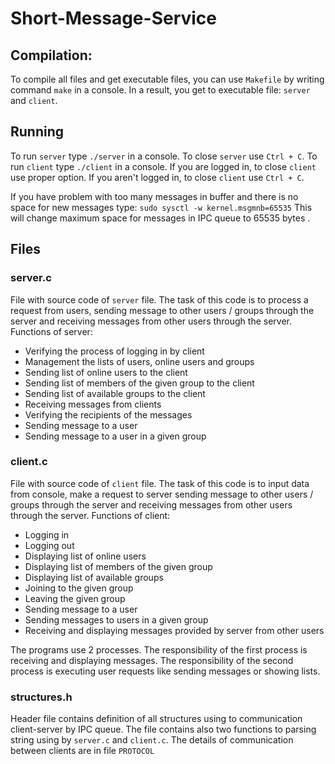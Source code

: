 # Short-Message-Service
## Compilation:
To compile all files and get executable files, you can use `Makefile` by writing command `make` in a console.
In a result, you get to executable file: `server` and `client`. 
## Running
To run `server` type `./server` in a console.
To close `server` use `Ctrl + C`.
To run `client` type `./client` in a console.
If you are logged in, to close `client` use proper option.
If you aren't logged in, to close `client` use `Ctrl + C`.

If you have problem with too many messages in buffer and there is no space for new messages type:
`sudo sysctl -w kernel.msgmnb=65535`
This will change maximum space for messages in IPC queue to 65535 bytes .

## Files
### server.c
File with source code of `server` file. The task of this code is to process a request from users, 
sending message to other users / groups through the server and receiving messages from other users through the server.
Functions of server:
- Verifying the process of logging in by client
- Management the lists of users, online users and groups
- Sending list of online users to the client
- Sending list of members of the given group to the client
- Sending list of available groups to the client
- Receiving messages from clients
- Verifying the recipients of the messages
- Sending message to a user
- Sending message to a user in a given group

### client.c
File with source code of `client` file. The task of this code is to input data from console, make a request to server
sending message to other users / groups through the server and receiving messages from other users through the server.
Functions of client:
- Logging in
- Logging out
- Displaying list of online users
- Displaying list of members of the given group
- Displaying list of available groups
- Joining to the given group
- Leaving the given group
- Sending message to a user
- Sending messages to users in a given group
- Receiving and displaying messages provided by server from other users

The programs use 2 processes. The responsibility of the first process is receiving and displaying messages. 
The responsibility of the second process is executing user requests like sending messages or showing lists.

### structures.h
Header file contains definition of all structures using to communication client-server 
by IPC queue. The file contains also two functions to parsing string using by `server.c` and `client.c`.
The details of communication between clients are in file `PROTOCOL`


 
